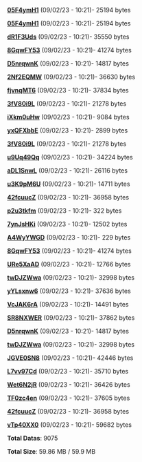 [**05F4ymH1**](/data/05F4ymH1.txt) (09/02/23 - 10:21)- 25194 bytes

[**05F4ymH1**](/data/05F4ymH1.txt) (09/02/23 - 10:21)- 25194 bytes

[**dR1F3Uds**](/data/dR1F3Uds.txt) (09/02/23 - 10:21)- 35550 bytes

[**8GqwFY53**](/data/8GqwFY53.txt) (09/02/23 - 10:21)- 41274 bytes

[**D5nrqwnK**](/data/D5nrqwnK.txt) (09/02/23 - 10:21)- 14817 bytes

[**2Nf2EQMW**](/data/2Nf2EQMW.txt) (09/02/23 - 10:21)- 36630 bytes

[**fjvnqMT6**](/data/fjvnqMT6.txt) (09/02/23 - 10:21)- 37834 bytes

[**3fV80i9L**](/data/3fV80i9L.txt) (09/02/23 - 10:21)- 21278 bytes

[**iXkm0uHw**](/data/iXkm0uHw.txt) (09/02/23 - 10:21)- 9084 bytes

[**yxQFXbbE**](/data/yxQFXbbE.txt) (09/02/23 - 10:21)- 2899 bytes

[**3fV80i9L**](/data/3fV80i9L.txt) (09/02/23 - 10:21)- 21278 bytes

[**u9Uq49Qq**](/data/u9Uq49Qq.txt) (09/02/23 - 10:21)- 34224 bytes

[**aDL1SnwL**](/data/aDL1SnwL.txt) (09/02/23 - 10:21)- 26116 bytes

[**u3K9pM6U**](/data/u3K9pM6U.txt) (09/02/23 - 10:21)- 14711 bytes

[**42fcuucZ**](/data/42fcuucZ.txt) (09/02/23 - 10:21)- 36958 bytes

[**p2u3tkfm**](/data/p2u3tkfm.txt) (09/02/23 - 10:21)- 322 bytes

[**7ynJsHKi**](/data/7ynJsHKi.txt) (09/02/23 - 10:21)- 12502 bytes

[**A4WyYWGD**](/data/A4WyYWGD.txt) (09/02/23 - 10:21)- 229 bytes

[**8GqwFY53**](/data/8GqwFY53.txt) (09/02/23 - 10:21)- 41274 bytes

[**URe5XaAD**](/data/URe5XaAD.txt) (09/02/23 - 10:21)- 12766 bytes

[**twDJZWwa**](/data/twDJZWwa.txt) (09/02/23 - 10:21)- 32998 bytes

[**yYLsxnw6**](/data/yYLsxnw6.txt) (09/02/23 - 10:21)- 37636 bytes

[**VcJAK6rA**](/data/VcJAK6rA.txt) (09/02/23 - 10:21)- 14491 bytes

[**SR8NXWER**](/data/SR8NXWER.txt) (09/02/23 - 10:21)- 37862 bytes

[**D5nrqwnK**](/data/D5nrqwnK.txt) (09/02/23 - 10:21)- 14817 bytes

[**twDJZWwa**](/data/twDJZWwa.txt) (09/02/23 - 10:21)- 32998 bytes

[**JGVE0SN8**](/data/JGVE0SN8.txt) (09/02/23 - 10:21)- 42446 bytes

[**L7vv97Cd**](/data/L7vv97Cd.txt) (09/02/23 - 10:21)- 35710 bytes

[**Wet6N2jR**](/data/Wet6N2jR.txt) (09/02/23 - 10:21)- 36426 bytes

[**TF0zc4en**](/data/TF0zc4en.txt) (09/02/23 - 10:21)- 37605 bytes

[**42fcuucZ**](/data/42fcuucZ.txt) (09/02/23 - 10:21)- 36958 bytes

[**vTp40XX0**](/data/vTp40XX0.txt) (09/02/23 - 10:21)- 59682 bytes

**Total Datas**: 9075

**Total Size**: 59.86 MB / 59.9 MB